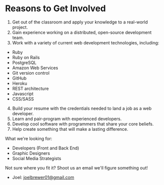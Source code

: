 Reasons to Get Involved
=======================

1. Get out of the classroom and apply your knowledge to a real-world project.
2. Gain experience working on a distributed, open-source development team.
3. Work with a variety of current web development technologies, including:
  - Ruby
  - Ruby on Rails
  - PostgreSQL
  - Amazon Web Services
  - Git version control
  - GitHub
  - Heroku
  - REST architecture
  - Javascript
  - CSS/SASS
4. Build your resume with the credentials needed to land a job as a web developer.
5. Learn and pair-program with experienced developers.
6. Develop cool software with programmers that share your core beliefs.
7. Help create something that will make a lasting difference.

What we're looking for:

- Developers (Front and Back End)
- Graphic Designers
- Social Media Strategists

Not sure where you fit it? Shoot us an email we'll figure something out!
- Joel: [joelbrewer01@gmail.com](joelbrewer01@gmail.com)
